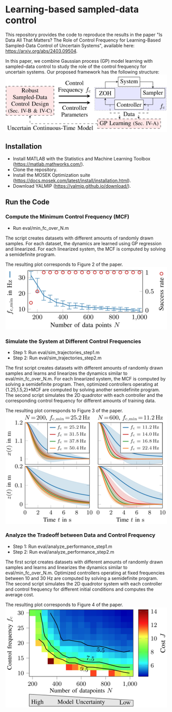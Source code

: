# Learning-based sampled-data control
This repository provides the code to reproduce the results in the paper "Is Data All That Matters? The Role of Control Frequency for Learning-Based Sampled-Data Control of Uncertain Systems", available here: https://arxiv.org/abs/2403.09504.

In this paper, we combine Gaussian process (GP) model learning with sampled-data control to study the role of the control frequency for uncertain systems. Our proposed framework has the following structure:
![alt text](https://github.com/ralfroemer99/lb_sd/blob/main/framework_structure.jpg?raw=true)

## Installation
- Install MATLAB with the Statistics and Machine Learning Toolbox (https://matlab.mathworks.com/).
- Clone the repository.
- Install the MOSEK Optimization suite (https://docs.mosek.com/latest/install/installation.html).
- Download YALMIP (https://yalmip.github.io/download/).

## Run the Code
### Compute the Minimum Control Frequency (MCF)
- Run eval/min_fc_over_N.m


The script creates datasets with different amounts of randomly drawn samples. For each dataset, the dynamics are learned using GP regression and linearized. For each linearized system, the MCF is computed by solving a semidefinite program.

The resulting plot corresponds to Figure 2 of the paper.
![alt text](https://github.com/ralfroemer99/lb_sd/blob/main/fig_2.jpg?raw=true)


### Simulate the System at Different Control Frequencies
- Step 1: Run eval/sim_trajectories_step1.m
- Step 2: Run eval/sim_trajectories_step2.m


The first script creates datasets with different amounts of randomly drawn samples and learns and linearizes the dynamics similar to eval/min_fc_over_N.m. For each linearized system, the MCF is computed by solving a semidefinite program. Then, optimized controllers operating at {1.25,1.5,2}*MCF are computed by solving another semidefinite program. The second script simulates the 2D quadrotor with each controller and the corresponding control frequency for different amounts of training data.

The resulting plot corresponds to Figure 3 of the paper.
![alt text](https://github.com/ralfroemer99/lb_sd/blob/main/fig_3.jpg?raw=true)

### Analyze the Tradeoff between Data and Control Frequency
- Step 1: Run eval/analyze_performance_step1.m
- Step 2: Run eval/analyze_performance_step2.m


The first script creates datasets with different amounts of randomly drawn samples and learns and linearizes the dynamics similar to eval/min_fc_over_N.m. Optimized controllers operating at fixed frequencies between 10 and 30 Hz are computed by solving a semidefinite program. The second script simulates the 2D quadrotor system with each controller and control frequency for different initial conditions and computes the average cost.

The resulting plot corresponds to Figure 4 of the paper.
![alt text](https://github.com/ralfroemer99/lb_sd/blob/main/fig_4.jpg?raw=true)

